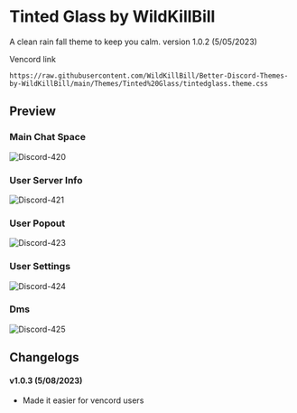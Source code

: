 # Tinted Glass by WildKillBill
A clean rain fall theme to keep you calm.
version 1.0.2 (5/05/2023)
<hv>
  
Vencord link
```
https://raw.githubusercontent.com/WildKillBill/Better-Discord-Themes-by-WildKillBill/main/Themes/Tinted%20Glass/tintedglass.theme.css
```
  
## Preview

### Main Chat Space

![Discord-420](https://user-images.githubusercontent.com/128874958/236558810-4df1c6e7-db92-4ecc-a936-2bf18e12a4a0.png)

### User Server Info
  
![Discord-421](https://user-images.githubusercontent.com/128874958/236558822-41c35c0c-e9f0-4975-be6e-91ce808ad4e8.png)

### User Popout
  
![Discord-423](https://user-images.githubusercontent.com/128874958/236558879-9c6ebf7c-3707-462a-8be9-087187e4d0be.png)

### User Settings
  
![Discord-424](https://user-images.githubusercontent.com/128874958/236558892-6d351261-f95b-4f64-a14f-58ed5b5801ff.png)

### Dms
  
![Discord-425](https://user-images.githubusercontent.com/128874958/236558912-02b9b9fe-0dcd-4052-b6ab-6b34c356ffda.png)

<hv>

## Changelogs 

#### v1.0.3  (5/08/2023)
* Made it easier for vencord users
  
